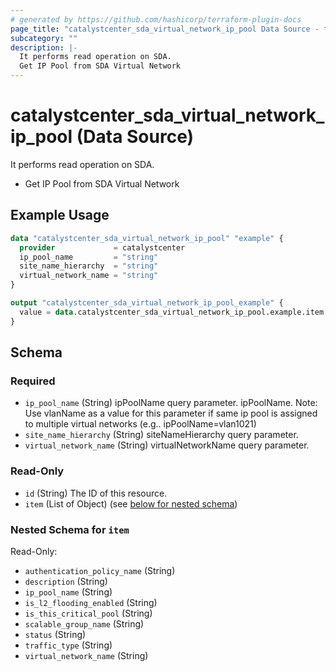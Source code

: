 ```yaml
---
# generated by https://github.com/hashicorp/terraform-plugin-docs
page_title: "catalystcenter_sda_virtual_network_ip_pool Data Source - terraform-provider-catalystcenter"
subcategory: ""
description: |-
  It performs read operation on SDA.
  Get IP Pool from SDA Virtual Network
---
```


# catalystcenter_sda_virtual_network_ip_pool (Data Source)

It performs read operation on SDA.

- Get IP Pool from SDA Virtual Network

## Example Usage

```terraform
data "catalystcenter_sda_virtual_network_ip_pool" "example" {
  provider             = catalystcenter
  ip_pool_name         = "string"
  site_name_hierarchy  = "string"
  virtual_network_name = "string"
}

output "catalystcenter_sda_virtual_network_ip_pool_example" {
  value = data.catalystcenter_sda_virtual_network_ip_pool.example.item
}
```

<!-- schema generated by tfplugindocs -->
## Schema

### Required

- `ip_pool_name` (String) ipPoolName query parameter. ipPoolName. Note: Use vlanName as a value for this parameter if same ip pool is assigned to multiple virtual networks (e.g.. ipPoolName=vlan1021)
- `site_name_hierarchy` (String) siteNameHierarchy query parameter.
- `virtual_network_name` (String) virtualNetworkName query parameter.

### Read-Only

- `id` (String) The ID of this resource.
- `item` (List of Object) (see [below for nested schema](#nestedatt--item))

<a id="nestedatt--item"></a>
### Nested Schema for `item`

Read-Only:

- `authentication_policy_name` (String)
- `description` (String)
- `ip_pool_name` (String)
- `is_l2_flooding_enabled` (String)
- `is_this_critical_pool` (String)
- `scalable_group_name` (String)
- `status` (String)
- `traffic_type` (String)
- `virtual_network_name` (String)

